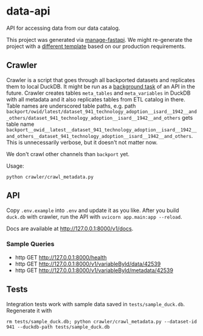 # data-api

API for accessing data from our data catalog.

This project was generated via [manage-fastapi](https://ycd.github.io/manage-fastapi/). We might re-generate the project with a [different template](https://fastapi.tiangolo.com/advanced/templates/) based on our production requirements.


## Crawler

Crawler is a script that goes through all backported datasets and replicates them to local DuckDB. It might be run as a [background task](https://fastapi.tiangolo.com/tutorial/background-tasks/) of an API in the future. Crawler creates tables `meta_tables` and `meta_variables` in DuckDB with all metadata and it also replicates tables from ETL catalog in there. Table names are underscored table paths, e.g. path `backport/owid/latest/dataset_941_technology_adoption__isard__1942__and_others/dataset_941_technology_adoption__isard__1942__and_others` gets table name `backport__owid__latest__dataset_941_technology_adoption__isard__1942__and_others__dataset_941_technology_adoption__isard__1942__and_others`. This is unnecessarily verbose, but it doesn't not matter now.

We don't crawl other channels than `backport` yet.

Usage:

```
python crawler/crawl_metadata.py
```

## API

Copy `.env.example` into `.env` and update it as you like. After you build `duck.db` with crawler, run the API with `uvicorn app.main:app --reload`.

Docs are available at http://127.0.0.1:8000/v1/docs.

### Sample Queries

- http GET http://127.0.0.1:8000/health
- http GET http://127.0.0.1:8000/v1/variableById/data/42539
- http GET http://127.0.0.1:8000/v1/variableById/metadata/42539


## Tests

Integration tests work with sample data saved in `tests/sample_duck.db`. Regenerate it with

```
rm tests/sample_duck.db; python crawler/crawl_metadata.py --dataset-id 941 --duckdb-path tests/sample_duck.db
```
